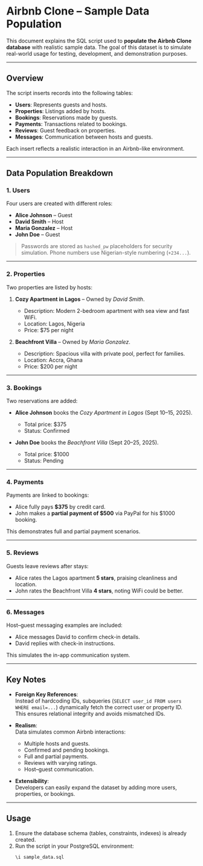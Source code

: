 # Airbnb Clone – Sample Data Population

This document explains the SQL script used to **populate the Airbnb Clone database** with realistic sample data. The goal of this dataset is to simulate real-world usage for testing, development, and demonstration purposes.

---

## Overview

The script inserts records into the following tables:

- **Users**: Represents guests and hosts.
- **Properties**: Listings added by hosts.
- **Bookings**: Reservations made by guests.
- **Payments**: Transactions related to bookings.
- **Reviews**: Guest feedback on properties.
- **Messages**: Communication between hosts and guests.

Each insert reflects a realistic interaction in an Airbnb-like environment.

---

## Data Population Breakdown

### 1. Users
Four users are created with different roles:
- **Alice Johnson** – Guest  
- **David Smith** – Host  
- **Maria Gonzalez** – Host  
- **John Doe** – Guest  

> Passwords are stored as `hashed_pw` placeholders for security simulation. Phone numbers use Nigerian-style numbering (`+234...`).

---

### 2. Properties
Two properties are listed by hosts:
1. **Cozy Apartment in Lagos** – Owned by *David Smith*.  
   - Description: Modern 2-bedroom apartment with sea view and fast WiFi.  
   - Location: Lagos, Nigeria  
   - Price: $75 per night  

2. **Beachfront Villa** – Owned by *Maria Gonzalez*.  
   - Description: Spacious villa with private pool, perfect for families.  
   - Location: Accra, Ghana  
   - Price: $200 per night  

---

### 3. Bookings
Two reservations are added:
- **Alice Johnson** books the *Cozy Apartment in Lagos* (Sept 10–15, 2025).  
  - Total price: $375  
  - Status: Confirmed  

- **John Doe** books the *Beachfront Villa* (Sept 20–25, 2025).  
  - Total price: $1000  
  - Status: Pending  

---

### 4. Payments
Payments are linked to bookings:
- Alice fully pays **$375** by credit card.  
- John makes a **partial payment of $500** via PayPal for his $1000 booking.  

This demonstrates full and partial payment scenarios.

---

### 5. Reviews
Guests leave reviews after stays:
- Alice rates the Lagos apartment **5 stars**, praising cleanliness and location.  
- John rates the Beachfront Villa **4 stars**, noting WiFi could be better.  

---

### 6. Messages
Host–guest messaging examples are included:
- Alice messages David to confirm check-in details.  
- David replies with check-in instructions.  

This simulates the in-app communication system.

---

## Key Notes
- **Foreign Key References**:  
  Instead of hardcoding IDs, subqueries (`SELECT user_id FROM users WHERE email=...`) dynamically fetch the correct user or property ID.  
  This ensures relational integrity and avoids mismatched IDs.

- **Realism**:  
  Data simulates common Airbnb interactions:
  - Multiple hosts and guests.  
  - Confirmed and pending bookings.  
  - Full and partial payments.  
  - Reviews with varying ratings.  
  - Host–guest communication.  

- **Extensibility**:  
  Developers can easily expand the dataset by adding more users, properties, or bookings.

---

## Usage
1. Ensure the database schema (tables, constraints, indexes) is already created.  
2. Run the script in your PostgreSQL environment:
   ```sql
   \i sample_data.sql
